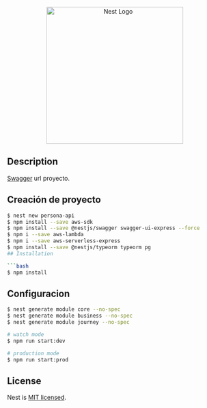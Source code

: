 <p align="center">
  <a href="http://nestjs.com/" target="blank"><img src="https://nestjs.com/img/logo_text.svg" width="320" alt="Nest Logo" /></a>
</p>

[circleci-image]: https://img.shields.io/circleci/build/github/nestjs/nest/master?token=abc123def456
[circleci-url]: https://circleci.com/gh/nestjs/nest


  <!--[![Backers on Open Collective](https://opencollective.com/nest/backers/badge.svg)](https://opencollective.com/nest#backer)
  [![Sponsors on Open Collective](https://opencollective.com/nest/sponsors/badge.svg)](https://opencollective.com/nest#sponsor)-->

## Description

[Swagger](http://localhost:3000/doc/swagger) url proyecto.

## Creación de proyecto
```bash
$ nest new persona-api
$ npm install --save aws-sdk
$ npm install --save @nestjs/swagger swagger-ui-express --force
$ npm i --save aws-lambda
$ npm i --save aws-serverless-express
$ npm install --save @nestjs/typeorm typeorm pg
## Installation

```bash
$ npm install
```

## Configuracion

```bash
$ nest generate module core --no-spec
$ nest generate module business --no-spec
$ nest generate module journey --no-spec

# watch mode
$ npm run start:dev

# production mode
$ npm run start:prod
```


## License

Nest is [MIT licensed](LICENSE).
